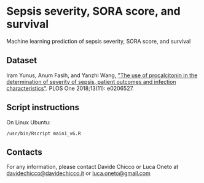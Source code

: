 # Sepsis severity, SORA score, and survival 
Machine learning prediction of sepsis severity, SORA score, and survival 

## Dataset
Iram Yunus, Anum Fasih, and Yanzhi Wang, ["The use of procalcitonin in the determination of severity of sepsis, patient outcomes and infection characteristics"](https://doi.org/10.1371/journal.pone.0206527). PLOS One 2018;13(11): e0206527.

## Script instructions
On Linux Ubuntu: 

`/usr/bin/Rscript main1_v6.R`


## Contacts
For any information, please contact Davide Chicco or Luca Oneto at davidechicco@davidechicco.it or luca.oneto@gmail.com
